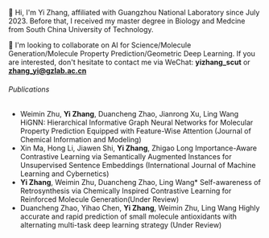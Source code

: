 👋 Hi, I'm Yi Zhang, affiliated with Guangzhou National Laboratory since July 2023. Before that, I received my master degree in Biology and Medcine from South China University of Technology.

💞️ I'm looking to collaborate on AI for Science/Molecule Generation/Molecule Property Prediction/Geometric Deep Learning. If you are interested, don't hesitate to contact me via WeChat: **yizhang_scut** or **zhang_yi@gzlab.ac.cn**


###### Publications
* Weimin Zhu, **Yi Zhang**, Duancheng Zhao, Jianrong Xu, Ling Wang HiGNN: Hierarchical Informative Graph Neural Networks for Molecular Property Prediction Equipped with Feature-Wise Attention (Journal of Chemical Information and Modeling)
* Xin Ma, Hong Li, Jiawen Shi, **Yi Zhang**, Zhigao Long Importance-Aware Contrastive Learning via Semantically Augmented Instances for Unsupervised Sentence Embeddings (International Journal of Machine Learning and Cybernetics)
* **Yi Zhang**, Weimin Zhu, Duancheng Zhao, Ling Wang* Self-awareness of Retrosynthesis via Chemically Inspired Contrastive Learning for Reinforced Molecule Generation(Under Review)
* Duancheng Zhao, Yihao Chen, **Yi Zhang**, Weimin Zhu, Ling Wang Highly accurate and rapid prediction of small molecule antioxidants with alternating multi-task deep learning strategy (Under Review)
